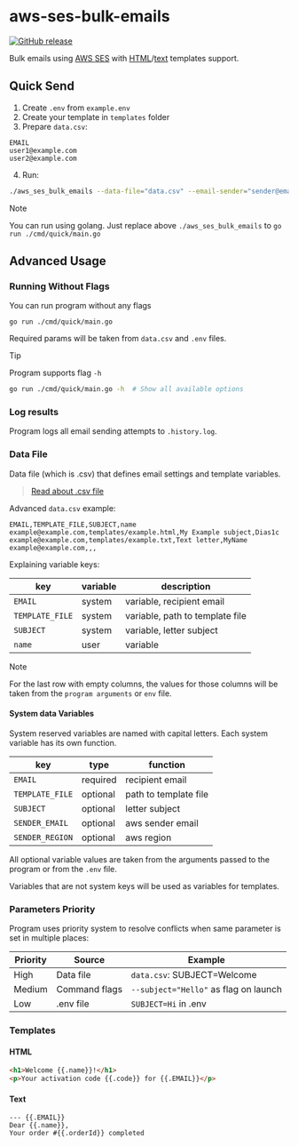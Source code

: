 # aws-ses-bulk-emails

[![GitHub release](https://img.shields.io/github/release/Dias1c/aws-ses-bulk-emails.svg?style=flat-square)](https://github.com/Dias1c/aws-ses-bulk-emails/releases/latest)

Bulk emails using [AWS SES](https://aws.amazon.com/ses/) with [HTML](https://pkg.go.dev/html/template)/[text](https://pkg.go.dev/text/template) templates support.

## Quick Send

1. Create `.env` from `example.env`
2. Create your template in `templates` folder
3. Prepare `data.csv`:

```csv
EMAIL
user1@example.com
user2@example.com
```

4. Run:

```bash
./aws_ses_bulk_emails --data-file="data.csv" --email-sender="sender@email.com" --subject="Subject" --tmpl-file="templates/example.html"
```

> [!NOTE]
> You can run using golang. Just replace above `./aws_ses_bulk_emails` to `go run ./cmd/quick/main.go`

## Advanced Usage

### Running Without Flags

You can run program without any flags

```
go run ./cmd/quick/main.go
```

Required params will be taken from `data.csv` and `.env` files.

> [!TIP]
> Program supports flag `-h`
>
> ```sh
> go run ./cmd/quick/main.go -h  # Show all available options
> ```

### Log results

Program logs all email sending attempts to `.history.log`.

### Data File

Data file (which is .csv) that defines email settings and template variables.

> [Read about .csv file](https://en.wikipedia.org/wiki/Comma-separated_values)

Advanced `data.csv` example:

```csv
EMAIL,TEMPLATE_FILE,SUBJECT,name
example@example.com,templates/example.html,My Example subject,Dias1c
example@example.com,templates/example.txt,Text letter,MyName
example@example.com,,,
```

Explaining variable keys:

| key             | variable | description                     |
| --------------- | -------- | ------------------------------- |
| `EMAIL`         | system   | variable, recipient email       |
| `TEMPLATE_FILE` | system   | variable, path to template file |
| `SUBJECT`       | system   | variable, letter subject        |
| `name`          | user     | variable                        |

> [!NOTE]
> For the last row with empty columns, the values ​​for those columns will be taken from the `program arguments` or `env` file.

#### System data Variables

System reserved variables are named with capital letters. Each system variable has its own function.

| key             | type     | function              |
| --------------- | -------- | --------------------- |
| `EMAIL`         | required | recipient email       |
| `TEMPLATE_FILE` | optional | path to template file |
| `SUBJECT`       | optional | letter subject        |
| `SENDER_EMAIL`  | optional | aws sender email      |
| `SENDER_REGION` | optional | aws region            |

All optional variable values ​​are taken from the arguments passed to the program or from the `.env` file.

Variables that are not system keys will be used as variables for templates.

### Parameters Priority

Program uses priority system to resolve conflicts when same parameter is set in multiple places:

| Priority | Source        | Example                               |
| -------- | ------------- | ------------------------------------- |
| High     | Data file     | `data.csv`: SUBJECT=Welcome           |
| Medium   | Command flags | `--subject="Hello"` as flag on launch |
| Low      | .env file     | `SUBJECT=Hi` in .env                  |

### Templates

#### HTML

```html
<h1>Welcome {{.name}}!</h1>
<p>Your activation code {{.code}} for {{.EMAIL}}</p>
```

#### Text

```
--- {{.EMAIL}}
Dear {{.name}},
Your order #{{.orderId}} completed
```
